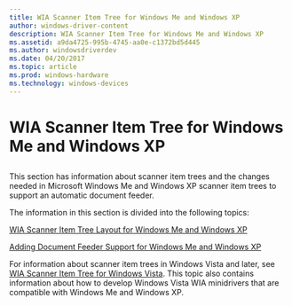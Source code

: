 ```yaml
---
title: WIA Scanner Item Tree for Windows Me and Windows XP
author: windows-driver-content
description: WIA Scanner Item Tree for Windows Me and Windows XP
ms.assetid: a9da4725-995b-4745-aa0e-c1372bd5d445
ms.author: windowsdriverdev
ms.date: 04/20/2017
ms.topic: article
ms.prod: windows-hardware
ms.technology: windows-devices
---
```


# WIA Scanner Item Tree for Windows Me and Windows XP


## <a href="" id="ddk-wia-scanner-item-tree-for-windows-me-and-windows-xp-si"></a>


This section has information about scanner item trees and the changes needed in Microsoft Windows Me and Windows XP scanner item trees to support an automatic document feeder.

The information in this section is divided into the following topics:

[WIA Scanner Item Tree Layout for Windows Me and Windows XP](wia-scanner-item-tree-layout-for-windows-me-and-windows-xp.md)

[Adding Document Feeder Support for Windows Me and Windows XP](adding-document-feeder-support-for-windows-me-and-windows-xp.md)

For information about scanner item trees in Windows Vista and later, see [WIA Scanner Item Tree for Windows Vista](wia-scanner-item-tree-for-windows-vista.md). This topic also contains information about how to develop Windows Vista WIA minidrivers that are compatible with Windows Me and Windows XP.

 

 




